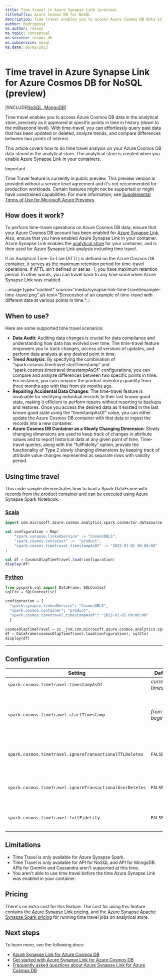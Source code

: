 ```yaml
---
title: Time travel in Azure Synapse Link (preview)
titleSuffix: Azure Cosmos DB for NoSQL
description: Time travel enables you to access Azure Cosmos DB data in the analytical store, precisely as it appeared at specific points in time.
author: Rodrigossz
ms.author: rosouz
ms.topic: conceptual
ms.service: cosmos-db
ms.subservice: nosql
ms.date: 06/01/2023
---
```


# Time travel in Azure Synapse Link for Azure Cosmos DB for NoSQL (preview)

[!INCLUDE[NoSQL, MongoDB](includes/appliesto-nosql-mongodb.md)]

Time travel enables you to access Azure Cosmos DB data in the analytical store, precisely as it appeared at specific points in time in history (down to the millisecond level). With time-travel, you can effortlessly query past data that has been updated or deleted, analyze trends, and compare differences between two points of interest.

This article covers how to do time travel analysis on your Azure Cosmos DB data stored in the analytical store. The analytical store is created when you enable Azure Synapse Link in your containers.

> [!IMPORTANT]
> Time Travel feature is currently in public preview. This preview version is provided without a service level agreement and it's not recommended for production workloads. Certain features might not be supported or might have constrained capabilities. For more information, see [Supplemental Terms of Use for Microsoft Azure Previews](https://azure.microsoft.com/support/legal/preview-supplemental-terms/).

## How does it work?

To perform time-travel operations on Azure Cosmos DB data, ensure that your Azure Cosmos DB account has been enabled for [Azure Synapse Link](synapse-link.md). Also, ensure that you have enabled Azure Synapse Link in your container. Azure Synapse Link enables the [analytical store](analytical-store-introduction.md) for your container, and is then used for Azure Synapse Link analysis including time travel.

If an Analytical Time-To-Live (ATTL) is defined on the Azure Cosmos DB container, it serves as the maximum retention period for time-travel operations. If ATTL isn't defined or set as -1, you have maximum retention period. In other words, you can travel back to any time since when Azure Synapse Link was enabled.

:::image type="content" source="media/synapse-link-time-travel/example-time-travel.png" alt-text="Screenshot of an example of time-travel with different data at various points in time.":::

## When to use?

Here are some supported time travel scenarios:

- **Data Audit**: Auditing data changes is crucial for data compliance and understanding how data has evolved over time. The time-travel feature empowers you to track changes, access all versions of updates, and perform data analysis at any desired point in time.
- **Trend Analysis**: By specifying the combination of “spark.cosmos.timetravel.startTimestamp” and “spark.cosmos.timetravel.timestampAsOf” configurations, you can compare and analyze differences between two specific points in time. For instance, you can compare the product inventory quantity from three months ago with that from six months ago.
- **Repairing Accidental Data Changes**: The time-travel feature is invaluable for rectifying individual records to their last known good state, making it efficient to perform repairs without resorting to backups and restores. Once you access the desired data as it existed in the last known good state using the “timestampAsOf” value, you can either update the Azure Cosmos DB container with that data or ingest the records into a new container.
- **Azure Cosmos DB Container as a Slowly Changing Dimension**: Slowly changing dimensions are used to keep track of changes in attribute values and to report historical data at any given point of time. Time-travel queries, along with the “fullFidelity” option, provide the functionality of Type 2 slowly changing dimensions by keeping track of attribute value changes represented as separate rows with validity period.

## Using time travel

This code sample demonstrates how to load a Spark DataFrame with records from the product container and can be executed using Azure Synapse Spark Notebook.

### [Scala](#tab/scala)

```scala
import com.microsoft.azure.cosmos.analytics.spark.connector.datasource.CosmosOlapTimeTravel

val configuration = Map(
    "spark.synapse.linkedService" -> "CosmosDBLS",
    "spark.cosmos.container" ->  "product",
    "spark.cosmos.timetravel.timestampAsOf" -> "2022-01-01 00:00:00"
)

val df = CosmosOlapTimeTravel.load(configuration)
display(df)
```

### [Python](#tab/python)

```python
from pyspark.sql import DataFrame, SQLContext
sqlCtx = SQLContext(sc)

configuration = {
  "spark.synapse.linkedService": "CosmosDBLS",
  "spark.cosmos.container": "product",
  "spark.cosmos.timetravel.timestampAsOf": "2022-01-01 00:00:00"
  }
                                                                                           
cosmosOlapTimeTravel = sc._jvm.com.microsoft.azure.cosmos.analytics.spark.connector.datasource.CosmosOlapTimeTravel
df = DataFrame(cosmosOlapTimeTravel.load(configuration), sqlCtx)
display(df)
```

---

## Configuration

| Setting | Default | Description |
| --- | --- | --- |
| `spark.cosmos.timetravel.timestampAsOf` | *current timestamp* | Historical timestamp at millisecond-level precision to travel back in history to. |
| `spark.cosmos.timetravel.startTimestamp` | *from the beginning* | Timestamp to start Time-Travel from. This config can be used in combination with “spark.cosmos.timetravel.timestampAsOf” to compare and analyze differences between two specific points in time for use cases such as trend analysis. |
| `spark.cosmos.timetravel.ignoreTransactionalTTLDeletes` | `FALSE` | Ignore the records that got TTL-ed out from transactional store. Set this setting to `TRUE` if you would like to see the records in the time travel result set that got TTL-ed out from transactional store. |
| `spark.cosmos.timetravel.ignoreTransactionalUserDeletes` | `FALSE` | Ignore the records the user deleted from the transactional store. Set this setting to `TRUE` if you would like to see the records in time travel result set that is deleted from the transactional store. |
| `spark.cosmos.timetravel.fullFidelity` | `FALSE` | Set this setting to `TRUE` if you would like to access all versions of records (including intermediate updates) at a specific point in history. |

## Limitations

- Time Travel is only available for Azure Synapse Spark.
- Time Travel is only available for API for NoSQL and API for MongoDB. APIs for Gremlin and Cassandra aren't supported at this time.
- You aren't able to use time travel before the time Azure Synapse Link was enabled in your container.

## Pricing

There's no extra cost for this feature. The cost for using this feature contains the [Azure Synapse Link pricing](synapse-link.md#pricing), and the [Azure Synapse Apache Synapse Spark pricing](https://azure.microsoft.com/pricing/details/synapse-analytics/#pricing) for running time travel jobs on analytical store.

## Next steps

To learn more, see the following docs:

- [Azure Synapse Link for Azure Cosmos DB](synapse-link.md)
- [Get started with Azure Synapse Link for Azure Cosmos DB](configure-synapse-link.md)
- [Frequently asked questions about Azure Synapse Link for Azure Cosmos DB](synapse-link-frequently-asked-questions.yml)
